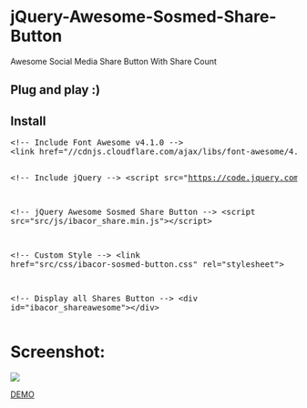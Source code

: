 jQuery-Awesome-Sosmed-Share-Button
==================================

Awesome Social Media Share Button With Share Count

<h2>Plug and play :)</h2>

<h2>Install</h2>
<pre>
&lt;!-- Include Font Awesome v4.1.0 --&gt;
&lt;link href="//cdnjs.cloudflare.com/ajax/libs/font-awesome/4.1.0/css/font-awesome.min.css" rel="stylesheet"&gt;

&lt;!-- Include jQuery --&gt;
&lt;script src="https://code.jquery.com/jquery-2.1.3.min.js"&gt;&lt;/script&gt;

&lt;!-- jQuery Awesome Sosmed Share Button --&gt;
&lt;script src="src/js/ibacor_share.min.js"&gt;&lt;/script&gt;

&lt;!-- Custom Style --&gt;
&lt;link href="src/css/ibacor-sosmed-button.css" rel="stylesheet"&gt;

&lt;!-- Display all Shares Button --&gt;
&lt;div id="ibacor_shareawesome"&gt;&lt;/div&gt;
</pre>
<h1>Screenshot:</h1>
<img src="http://i.imgur.com/K0IZsuv.jpg">

<a href="http://ibacor.com/demo/jquery-awesome-sosmed-share-button/">DEMO</a>
